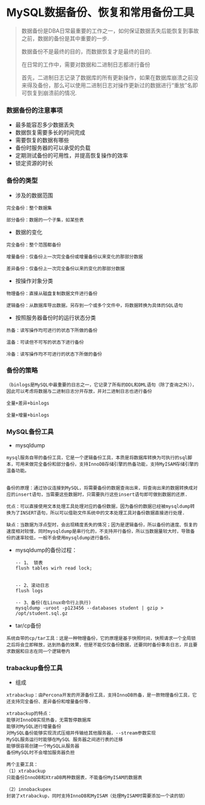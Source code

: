 # MySQL数据备份、恢复和常用备份工具

> 数据备份是DBA日常最重要的工作之一，如何保证数据丢失后能恢复到事故之前，数据的备份是其中重要的一步.
>
> 数据备份不是最终的目的，而数据恢复才是最终的目的.
>
> 在日常的工作中，需要对数据和二进制日志都进行备份
>
> 首先，二进制日志记录了数据库的所有更新操作，如果在数据库崩溃之前没来得及备份，那么可以使用二进制日志对操作更新过的数据进行“重放”名即可恢复到崩溃前的情况.





### 数据备份的注意事项

- 最多能容忍多少数据丢失
- 数据恢复需要多长的时间完成
- 需要恢复的数据有哪些
- 备份时服务器的可以承受的负载
- 定期测试备份的可用性，并提高恢复操作的效率
- 锁定资源的时长



### 备份的类型

- 涉及的数据范围

```
完全备份：整个数据集

部分备份：数据的一个子集，如某些表
```

- 数据的变化

```
完全备份：整个范围都备份

增量备份：仅备份上一次完全备份或增量备份以来变化的那部分数据

差异备份：仅备份上一次完全备份以来的变化的那部分数据
```

- 按操作对象分类

```
物理备份：直接从磁盘复制数据文件进行备份

逻辑备份：从数据库导出数据，另存到一个或多个文件中，将数据转换为具体的SQL语句
```

- 按照服务器备份时的运行状态分类

```
热备：读写操作均可进行的状态下所做的备份

温备：可读但不可写的状态下进行备份

冷备：读写操作均不可进行的状态下所做的备份
```

### 备份的策略

```
（binlogs是MySQL中最重要的日志之一，它记录了所有的DDL和DML语句（除了查询之外）），因此可以考虑将数据与二进制日志分开存放，并对二进制日志也进行备份

全量+差异+binlogs

全量+增量+binlogs
```





### MySQL备份工具

- mysqldump

```
mysql服务自带的备份工具，它是一个逻辑备份工具，本质是将数据库转换为可执行的sql脚本，可用来做完全备份和部分备份，支持InnoDB存储引擎的热备功能，支持MyISAM存储引擎的温备功能。


备份的原理：通过协议连接到MySQL，将需要备份的数据查询出来，将查询出来的数据转换成对应的insert语句，当需要这些数据时，只需要执行这些insert语句即可做到数据的还原.

优点：可以直接使用文本处理工具处理对应的备份数据，因为备份的数据已经被mysqldump转换为了INSERT语句，所以可以借助文件系统中的文本处理工具对备份数据直接进行处理.

缺点：当数据为浮点型时，会出现精度丢失的情况；因为是逻辑备份，所以备份的速度、恢复的速度相对较慢，同时mysqldump是串行化的，不支持并行备份，所以当数据量较大时，导致备份的速率较低，一般不会使用mysqldump进行备份。
```

- mysqldump的备份过程：

  ```mysql
  -- 1、 锁表
  flush tables wirh read lock;
  
  
  -- 2、滚动日志
  flush logs
  
  -- 3、备份(在Linux命令行上执行)
  mysqldump -uroot -p123456 --databases student | gzip > /opt/student.sql.gz
  
  ```

- tar/cp备份

```
系统自带的cp/tar工具：这是一种物理备份，它的原理是基于快照时间，快照请求一个全局锁之后将会立即释放，达到热备的效果，但是不能仅仅备份数据，还要同时备份事务日志，并且要求数据和日志在同一个逻辑卷内
```



### trabackup备份工具

- 组成

```
xtrabackup：由Percona开发的开源备份工具，支持InnoDB热备，是一款物理备份工具，它还支持完全备份、差异备份和增量备份等.

xtrabackup的特点：
能够对InnoDB实现热备，无需暂停数据库
能够对MySQL进行增量备份
对MySQL备份能够实现流式压缩并传输给其他服务器，--stream参数实现
MySQL服务运行时能够在MySQL 服务器之间进行表的迁移
能够很容易创建一个MySQL从服务器
备份MySQL时不会增加服务器负担

两个主要工具：
（1）xtrabackup
只能备份InnoDB和XtraDB两种数据表，不能备份MyISAM的数据表

（2）innobackupex
封装了xtrabackup，同时支持InnoDB和MyISAM（处理MyISAM时需要添加一个读的锁）
```























